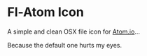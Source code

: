 # Fl-Atom Icon
A simple and clean OSX file icon for [Atom.io](https://atom.io/)...

Because the default one hurts my eyes.
